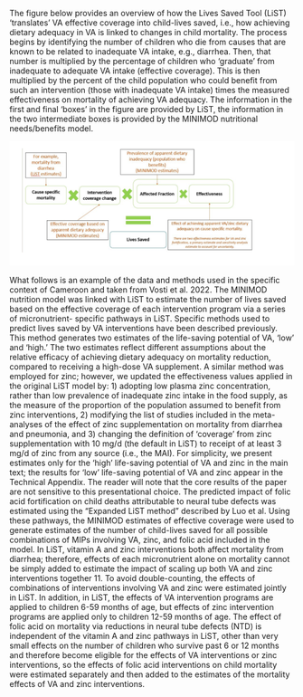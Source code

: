 The figure below provides an overview of how the Lives Saved Tool (LiST) ‘translates’ VA effective
coverage into child-lives saved, i.e., how achieving dietary adequacy in VA is linked to changes in child
mortality. The process begins by identifying the number of children who die from causes that are
known to be related to inadequate VA intake, e.g., diarrhea. Then, that number is multiplied by the
percentage of children who ‘graduate’ from inadequate to adequate VA intake (effective coverage).
This is then multiplied by the percent of the child population who could benefit from such an
intervention (those with inadequate VA intake) times the measured effectiveness on mortality of
achieving VA adequacy. The information in the first and final ‘boxes’ in the figure are provided by LiST,
the information in the two intermediate boxes is provided by the MINIMOD nutritional needs/benefits
model.

![Alt Text](../../pictures/LiST.png)

What follows is an example of the data and methods used in the specific context of Cameroon and taken
from Vosti et al. 2022. The MINIMOD nutrition model was linked with LiST to estimate the number of
lives saved based on the effective coverage of each intervention program via a series of micronutrient-
specific pathways in LiST. Specific methods used to predict lives saved by VA interventions have been
described previously. This method generates two estimates of the life-saving potential of VA, ‘low’ and
‘high.’ The two estimates reflect different assumptions about the relative efficacy of achieving dietary
adequacy on mortality reduction, compared to receiving a high-dose VA supplement. A similar method
was employed for zinc; however, we updated the effectiveness values applied in the original LiST model
by: 1) adopting low plasma zinc concentration, rather than low prevalence of inadequate zinc intake in
the food supply, as the measure of the proportion of the population assumed to benefit from zinc
interventions, 2) modifying the list of studies included in the meta-analyses of the effect of zinc
supplementation on mortality from diarrhea and pneumonia, and 3) changing the definition of
‘coverage’ from zinc supplementation with 10 mg/d (the default in LiST) to receipt of at least 3 mg/d of
zinc from any source (i.e., the MAI). For simplicity, we present estimates only for the ‘high’ life-saving
potential of VA and zinc in the main text; the results for ‘low’ life-saving potential of VA and zinc appear
in the Technical Appendix. The reader will note that the core results of the paper are not sensitive to this
presentational choice. The predicted impact of folic acid fortification on child deaths attributable to
neural tube defects was estimated using the “Expanded LiST method” described by Luo et al. Using
these pathways, the MINIMOD estimates of effective coverage were used to generate estimates of the
number of child-lives saved for all possible combinations of MIPs involving VA, zinc, and folic acid
included in the model. In LiST, vitamin A and zinc interventions both affect mortality from diarrhea;
therefore, effects of each micronutrient alone on mortality cannot be simply added to estimate the
impact of scaling up both VA and zinc interventions together 11. To avoid double-counting, the effects of
combinations of interventions involving VA and zinc were estimated jointly in LiST. In addition, in LiST,
the effects of VA intervention programs are applied to children 6-59 months of age, but effects of zinc
intervention programs are applied only to children 12-59 months of age. The effect of folic acid on
mortality via reductions in neural tube defects (NTD) is independent of the vitamin A and zinc pathways
in LiST, other than very small effects on the number of children who survive past 6 or 12 months and
therefore become eligible for the effects of VA interventions or zinc interventions, so the effects of folic
acid interventions on child mortality were estimated separately and then added to the estimates of the
mortality effects of VA and zinc interventions.
